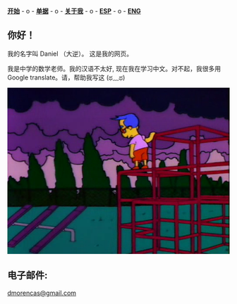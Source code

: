 [**开始**](CHindex.html)  - o -    [**单据**](CHArchivos.html)  - o -      [**关于我**](CHSobremi.html)  - o -    [**ESP**](/index.html)   - o -    [**ENG**](/ENG/ENGindex.html) 

## 你好！
我的名字叫 Daniel （大逆）。 这是我的网页。

我是中学的数学老师。我的汉语不太好, 现在我在学习中文。对不起，我很多用 Google translate。请，帮助我写这 (ಥ﹏ಥ)


![YO](/MetaArchivos/Sad_Milhouse.png)

## 电子邮件:
dmorencas@gmail.com


